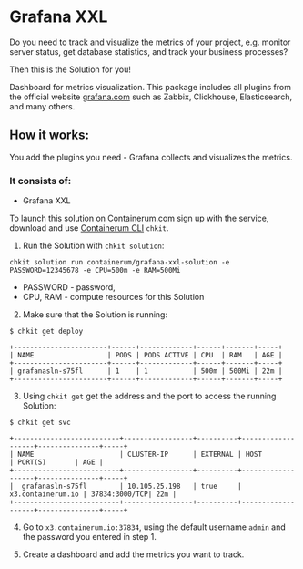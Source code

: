 # Grafana XXL

Do you need to track and visualize the metrics of your project, e.g. monitor server status, get database statistics, and track your business processes?

Then this is the Solution for you!

Dashboard for metrics visualization. This package includes all plugins from the official website [grafana.com](http://grafana.com) such as Zabbix, Clickhouse, Elasticsearch, and many others.

## How it works:

You add the plugins you need - Grafana collects and visualizes the metrics.

### It consists of:

* Grafana XXL  


To launch this solution on Containerum.com sign up with the service, download and use [Containerum CLI](https://github.com/containerum/chkit) `chkit`.


1. Run the Solution with `chkit solution`:
```
chkit solution run containerum/grafana-xxl-solution -e PASSWORD=12345678 -e CPU=500m -e RAM=500Mi
```
* PASSWORD - password,
* CPU, RAM - compute resources for this Solution

2. Make sure that the Solution is running:

```
$ chkit get deploy

+-----------------------+------+-------------+------+-------+-----+
| NAME                  | PODS | PODS ACTIVE | CPU  | RAM   | AGE |
+-----------------------+------+-------------+------+-------+-----+
| grafanasln-s75fl      | 1    | 1           | 500m | 500Mi | 22m |
+-----------------------+------+-------------+------+-------+-----+
```
3. Using `chkit get` get the address and the port to access the running Solution:
```
$ chkit get svc

+--------------------------+-----------------+----------+-------------------+---------------+-----+
| NAME                     | CLUSTER-IP      | EXTERNAL | HOST              | PORT(S)       | AGE |
+--------------------------+-----------------+----------+-------------------+---------------+-----+
|  grafanasln-s75fl        | 10.105.25.198   | true     | x3.containerum.io | 37834:3000/TCP| 22m |
+--------------------------+-----------------+----------+-------------------+---------------+-----+

```
4. Go to `x3.containerum.io:37834`, using the default username `admin` and the password you entered in step 1.

5. Create a dashboard and add the metrics you want to track.
